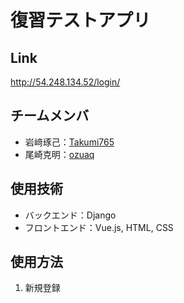 # 復習テストアプリ
## Link
http://54.248.134.52/login/
## チームメンバ
- 岩﨑琢己：<a href=https://github.com/takumi765>Takumi765</a>
- 尾崎克明：<a href=https://github.com/ozuaq>ozuaq</a>
## 使用技術
- バックエンド：Django
- フロントエンド：Vue.js, HTML, CSS
## 使用方法
1. 新規登録
